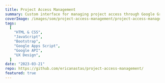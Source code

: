 ```yaml
---
title: Project Access Management
summary: Custom interface for managing project access through Google Groups
coverImage: /images/som/project-access-management/project-access-management.png
tags:
  [
    "HTML & CSS",
    "JavaScript",
    "Bootstrap",
    "Google Apps Script",
    "Google API",
    "UX Design",
  ]
date: "2023-03-21"
repo: https://github.com/ericanastas/project-access-management/
featured: true
---
```

